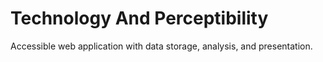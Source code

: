 # Technology And Perceptibility
Accessible web application with data storage, analysis, and presentation.
